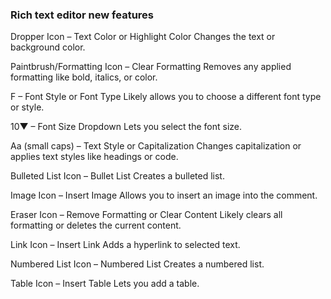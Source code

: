 ### Rich text editor new features

Dropper Icon – Text Color or Highlight Color
Changes the text or background color.

Paintbrush/Formatting Icon – Clear Formatting
Removes any applied formatting like bold, italics, or color.

F – Font Style or Font Type
Likely allows you to choose a different font type or style.

10▼ – Font Size Dropdown
Lets you select the font size.

Aa (small caps) – Text Style or Capitalization
Changes capitalization or applies text styles like headings or code.

Bulleted List Icon – Bullet List
Creates a bulleted list.

Image Icon – Insert Image
Allows you to insert an image into the comment.

Eraser Icon – Remove Formatting or Clear Content
Likely clears all formatting or deletes the current content.

Link Icon – Insert Link
Adds a hyperlink to selected text.

Numbered List Icon – Numbered List
Creates a numbered list.

Table Icon – Insert Table
Lets you add a table.